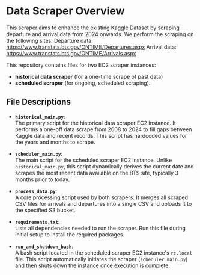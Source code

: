 # Data Scraper Overview
This scraper aims to enhance the existing Kaggle Dataset by scraping departure and arrival data from 2024 onwards. We perform the scraping on the following sites:
Departure data: https://www.transtats.bts.gov/ONTIME/Departures.aspx
Arrival data: https://www.transtats.bts.gov/ONTIME/Arrivals.aspx

This repository contains files for two EC2 scraper instances:
- **historical data scraper** (for a one-time scrape of past data)
- **scheduled scraper** (for ongoing, scheduled scraping).

## File Descriptions

- **`historical_main.py`**:  
  The primary script for the historical data scraper EC2 instance. It performs a one-off data scrape from 2008 to 2024 to fill gaps between Kaggle data and recent records. This script has hardcoded values for the years and months to scrape.

- **`scheduler_main.py`**:  
  The main script for the scheduled scraper EC2 instance. Unlike `historical_main.py`, this script dynamically derives the current date and scrapes the most recent data available on the BTS site, typically 3 months prior to today.

- **`process_data.py`**:  
  A core processing script used by both scrapers. It merges all scraped CSV files for arrivals and departures into a single CSV and uploads it to the specified S3 bucket.

- **`requirements.txt`**:  
  Lists all dependencies needed to run the scraper. Run this file during initial setup to install the required packages.

- **`run_and_shutdown_bash`**:  
  A bash script located in the scheduled scraper EC2 instance's `rc.local` file. This script automatically initiates the scraper (`scheduler_main.py`) and then shuts down the instance once execution is complete.
